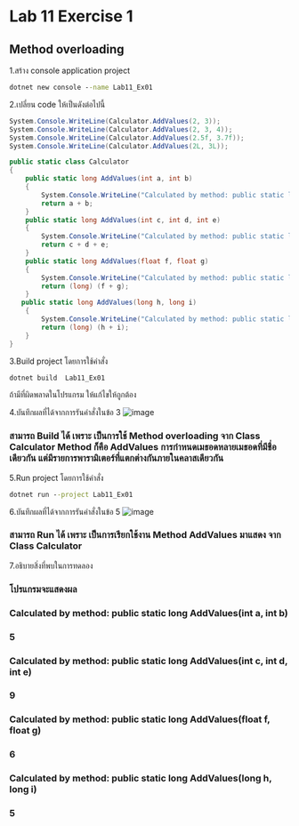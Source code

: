 # Lab 11 Exercise 1

## Method overloading

1.สร้าง console application project

```cmd
dotnet new console --name Lab11_Ex01
```

2.เปลี่ยน code ให้เป็นดังต่อไปนี้

```cs
System.Console.WriteLine(Calculator.AddValues(2, 3));
System.Console.WriteLine(Calculator.AddValues(2, 3, 4));
System.Console.WriteLine(Calculator.AddValues(2.5f, 3.7f));
System.Console.WriteLine(Calculator.AddValues(2L, 3L));

public static class Calculator
{
    public static long AddValues(int a, int b)
    {
        System.Console.WriteLine("Calculated by method: public static long AddValues(int a, int b)");
        return a + b;
    }
    public static long AddValues(int c, int d, int e)
    {
        System.Console.WriteLine("Calculated by method: public static long AddValues(int c, int d, int e)");
        return c + d + e;
    }
    public static long AddValues(float f, float g)
    {
        System.Console.WriteLine("Calculated by method: public static long AddValues(float f, float g)");
        return (long) (f + g);
    }
   public static long AddValues(long h, long i)
    {
        System.Console.WriteLine("Calculated by method: public static long AddValues(long h, long i)");
        return (long) (h + i);
    }
}
```

3.Build project โดยการใช้คำสั่ง

```cmd
dotnet build  Lab11_Ex01
```

ถ้ามีที่ผิดพลาดในโปรแกรม ให้แก้ไขให้ถูกต้อง

4.บันทึกผลที่ได้จากการรันคำสั่งในข้อ 3
![image](https://github.com/VisawaPRO/03376836-OOP-2566-Lab-11/assets/144195555/5ee2fd4a-702c-42be-8a45-603355021868)
### สามารถ Build ได้ เพราะ เป็นการใช้ Method overloading จาก Class Calculator Method ก็คือ AddValues การกำหนดเมธอดหลายเมธอดที่มีชื่อเดียวกัน แต่มีรายการพารามิเตอร์ที่แตกต่างกันภายในคลาสเดียวกัน
5.Run project โดยการใช้คำสั่ง

```cmd
dotnet run --project Lab11_Ex01
```

6.บันทึกผลที่ได้จากการรันคำสั่งในข้อ 5
![image](https://github.com/VisawaPRO/03376836-OOP-2566-Lab-11/assets/144195555/f394216d-6f76-4143-a3ca-ee5b25adadab)
### สามารถ Run ได้ เพราะ เป็นการเรียกใช้งาน Method AddValues มาแสดง จาก Class Calculator
7.อธิบายสิ่งที่พบในการทดลอง
### โปรแกรมจะแสดงผล
### Calculated by method: public static long AddValues(int a, int b)
### 5
### Calculated by method: public static long AddValues(int c, int d, int e)
### 9
### Calculated by method: public static long AddValues(float f, float g)
### 6
### Calculated by method: public static long AddValues(long h, long i)
### 5
